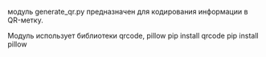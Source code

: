 модуль generate_qr.py предназначен для кодирования информации в QR-метку.

Модуль использует библиотеки qrcode, pillow
    pip install qrcode
    pip install pillow
    
